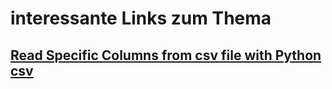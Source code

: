 # interessante Links zum Thema

## [Read Specific Columns from csv file with Python csv](http://stackoverflow.com/questions/16503560/read-specific-columns-from-csv-file-with-python-csv)

